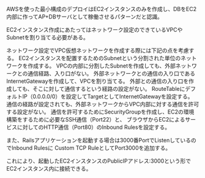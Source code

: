 AWSを使った最小構成のデプロイはEC2インスタンスのみを作成し、DBをEC2内部に作ってAP+DBサーバとして稼働させるパターンだと認識。

EC2インスタンス作成にあたってはネットワーク設定のできているVPCやSubnetを割り当てる必要がある。

ネットワーク設定でVPC仮想ネットワークを作成する際には下記の点を考慮する。
EC2インスタンスを配置するためのSubnetという分割された単位のネットワークを作成する。
VPCの内部に分割したSubnetを作成しても、外部ネットワークとの通信経路、入り口がない。
外部ネットワークとの通信の入り口であるInternetGatewayを作成して、VPCを割り当てる。
外部との通信の入り口を作成しても、そこに対して通信するという経路の設定がない。
RouteTableにデフォルトIP（0.0.0.0/0）を設定してTargetとしてInternetGatewayを設定する。
通信の経路が設定されても、外部ネットワークからVPC内部に対する通信を許可する設定がない。
通信を許可するためにSecurityGroupを作成し、EC2の環境構築をするために必要なSSH通信（Port22）と、
ブラウザからEC2によるサービスに対してのHTTP通信（Port80）のInbound Rulesを設定する。

また、Railsアプリケーションを起動する場合は3000番PortでListenしているのでInbound Rulesに
Custom TCP RuleとしてPort3000を追加する。

これにより、起動したEC2インスタンスのPublicIPアドレス:3000という形でEC2インスタンス内に接続できる。
